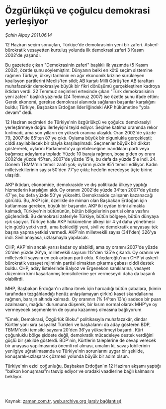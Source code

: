 # Özgürlükçü ve çoğulcu demokrasi yerleşiyor

*Şahin Alpay 2011.06.14*

<td class="columnist-detail">
<p>12 Haziran seçim sonuçları, Türkiye'de demokrasinin yeni bir zaferi. Askerî-bürokratik vesayetten kurtuluş yolunda ilk demokrasi zaferi 3 Kasım 2002'de yaşandı.</p>
<p>
<div id="haberMetinDiv">
<p>Bu gazetede çıkan "Demokrasinin zaferi" başlıklı ilk yazımda (5 Kasım 2002), özetle şunu söylemiştim: Dünyanın belki en kötü seçim sistemine rağmen Türkiye, ülkeyi tarihinin en ağır ekonomik krizine sürükleyen koalisyon partilerini Meclis'ten sildi; AB karşıtı Milli Görüş'ten AB taraftarı muhafazakâr demokrasiye büyük bir fikri dönüşümü gerçekleştiren kadroya iktidarı verdi. 22 Temmuz seçimleri ertesinde çıkan "Türk demokrasisinin yeni zaferi" başlıklı yazımda (24 Temmuz 2007) ise özetle şunu ifade ettim: Gerek ekonomi, gerekse demokrasi alanında sağlanan başarılar karşılığını buldu; Türkiye, Başbakan Erdoğan liderliğindeki AKP hükümetine "yola devam" dedi.
<p>12 Haziran seçimleri de Türkiye'nin özgürlükçü ve çoğulcu demokrasiyi yerleştirmeye doğru ilerleyişini teyid ediyor. Seçime katılma oranında rekor kırılmadı, ama son yılların en yüksek oranına ulaşıldı. Oran 2002'de yüzde 79, 2007'de 85'ten 87'ye çıktı. Oylama büyük bir olgunlukla gerçekleşti; ciddi sayılabilecek bir olayla karşılaşılmadı. Seçmenler büyük bir dikkat göstererek, oylarını Parlamento'ya girebileceğine inandıkları parti veya bağımsız adaylarda topladı: Yüzde 10 baraja rağmen, boşa giden oy oranı 2002'de yüzde 45'ten, 2007'de yüzde 15'e, bu defa da yüzde 5'e indi. 24. Dönem TBMM'nin temsil zaafı yok; oyların yüzde 95'i temsil ediliyor. Kadın milletvekillerinin sayısı 50'den 77'ye çıktı; hedefin neredeyse üçte birine ulaşıldı.
<p>AKP iktidarı, ekonomide, demokraside ve dış politikada ülkeye yaptığı hizmetlerin karşılığını aldı. Oy oranını 2002'de yüzde 34'ten 2007'de yüzde 47'ye, bu defa yüzde 50'ye yükseltti. Demokraside çalışanın kazanacağı görüldü. Bu, AKP için, özellikle de mimarı olan Başbakan Erdoğan için kutlanması gereken, büyük bir başarıdır. AKP iki oydan birini almakla kalmadı, Türkiye'nin bütününün, bütün bölgelerinin partisi olma vasfını güçlendirdi. Bu demokrasi zaferiyle Türkiye, bütün bölgeye, bütün dünyaya ışık saçıyor. Türkiye halkı AKP hükümetine ülkeyi bir 4 yıl daha yönetmesi için güçlü yetki verdi, ama beklediği yeni, sivil ve demokratik anayasayı tek başına yapma yetkisi vermedi. AKP'nin milletvekili sayısı (341'den) 326'ya indi. Sivil anayasa, uzlaşmayla yapılacak.
<p>CHP, AKP'nin ancak yarısı kadar oy alabildi, ama oy oranını 2007'de yüzde 20'den yüzde 26'ya, milletvekili sayısını 112'den 135'e çıkardı. Oy oranını ve milletvekili sayısını en çok artıran parti oldu. Kılıçdaroğlu'nun CHP'yi askerî-bürokratik vesayet rejiminin partisi olmaktan çıkarma çabası ciddi destek buldu. CHP, aday listelerinde Balyoz ve Ergenekon sanıklarına, vesayet düzeninin kimi kaşarlanmış temsilcilerine yer vermeseydi daha da başarılı olabilirdi.
<p>MHP, Başbakan Erdoğan'ın altına itmek için harcadığı bütün çabalara, (kimin tarafından tezgâhlandığı henüz anlaşılamayan çirkin) kaset skandallarına rağmen, barajın altında kalmadı. Oy oranının (% 14'ten 13'e) sadece bir puan azalmasını, mağdur durumuna düşerek, bir kısım normal olarak MHP'ye oy vermeyecek seçmenlerin de oyunu kazanmış olmasına bağlıyorum.
<p>"Emek, Demokrasi, Özgürlük Bloku" politikasıyla muhafazakâr, dindar Kürtler yanı sıra sosyalist Türkleri ve başkalarını da aday gösteren BDP, TBMM'deki temsilci sayısını 20'den 36'ya yükseltmeyi başardı. Kürt çoğunluklu bölge şiddete değil, demokratik mücadeleye destek verdiğini güçlü bir şekilde gösterdi. BDP'nin, Kürtlerin taleplerine de cevap verecek bir anayasa yapılmasında önemli rol alması, umalım ki, savaş lobilerinin yenilgiye uğratılmasında ve Türkiye'nin sorunlarını uygar bir şekilde, konuşarak-uzlaşarak çözmesi yolunda büyük bir adım olsun.
<p>Türkiye'nin ezici çoğunluğu, Başbakan Erdoğan'ın 12 Haziran akşamı yaptığı "balkon konuşması"nı tasvip ediyor ve oradaki vaadlerine bağlı kalmasını bekliyor. </p></p></p></p></p></p></p></div>
</p>


<p><br>
		 </br></p></td>

Kaynak: [zaman.com.tr](http://zaman.com.tr/yazar.do?yazino=1146617), [web.archive.org (arşiv bağlantısı)](http://web.archive.org/web/20110818011015/http://www.zaman.com.tr:80/yazar.do?yazino=1146617)
